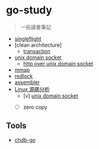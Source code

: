 # go-study
> 一些讀書筆記

- [singleflight](./singleflight/README.md)
- [clean architecture]
    - [transaction](./clean_architecture/README.md)
- [unix domain socket](./unix_domain_socket/README.md)
    - [http over unix domain socket](./unix_domain_socket/http_over_unix_socket/README.md)
- [mmap](./mmap/README.md)
- [redlock](https://github.com/adrian-lin-1-0-0/redlock)
- [assembler](https://github.com/adrian-lin-1-0-0/assembly-go)
- [Linux 源碼分析](https://github.com/liexusong/linux-source-code-analyze/tree/master?tab=readme-ov-file)
    - [v] [unix domain socket](https://github.com/liexusong/linux-source-code-analyze/blob/master/unix-domain-sockets.md)
    - [ ] zero copy


## Tools

- [chdb-go](./tools/chdb/README.md)
